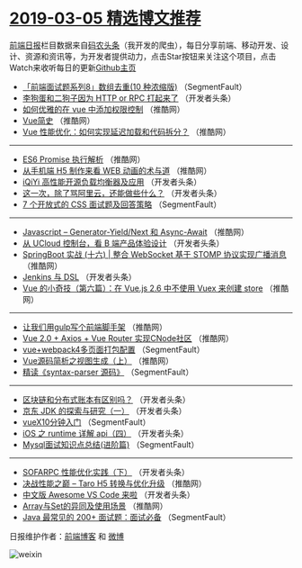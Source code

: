 # [2019-03-05 精选博文推荐](https://toutiao.qdkfweb.cn/date/2019/03/05)

[前端日报](https://qdkfweb.cn/c/news)栏目数据来自[码农头条](https://toutiao.qdkfweb.cn/)（我开发的爬虫），每日分享前端、移动开发、设计、资源和资讯等，为开发者提供动力，点击Star按钮来关注这个项目，点击Watch来收听每日的更新[Github主页](https://github.com/kujian/frontendDaily)
* [「前端面试题系列8」数组去重(10 种浓缩版)](https://toutiao.qdkfweb.cn/102595.html) （SegmentFault）
* [李狗蛋和二狗子因为 HTTP or RPC 打起来了](https://toutiao.qdkfweb.cn/102612.html) （开发者头条）
* [如何优雅的在 vue 中添加权限控制](https://toutiao.qdkfweb.cn/102673.html) （推酷网）
* [Vue简史](https://toutiao.qdkfweb.cn/102684.html) （推酷网）
* [Vue 性能优化：如何实现延迟加载和代码拆分？](https://toutiao.qdkfweb.cn/102723.html) （推酷网）

***
* [ES6 Promise 执行解析](https://toutiao.qdkfweb.cn/102676.html) （推酷网）
* [从手机端 H5 制作来看 WEB 动画的术与道](https://toutiao.qdkfweb.cn/102719.html) （推酷网）
* [iQiYi 高性能开源负载均衡器及应用](https://toutiao.qdkfweb.cn/102633.html) （开发者头条）
* [这一次，除了骂阿里云，还能做些什么？](https://toutiao.qdkfweb.cn/102606.html) （开发者头条）
* [7 个开放式的 CSS 面试题及回答策略](https://toutiao.qdkfweb.cn/102596.html) （SegmentFault）

***
* [Javascript &#8211; Generator-Yield/Next 和 Async-Await](https://toutiao.qdkfweb.cn/102678.html) （推酷网）
* [从 UCloud 控制台，看 B 端产品体验设计](https://toutiao.qdkfweb.cn/102636.html) （开发者头条）
* [SpringBoot 实战 (十六) | 整合 WebSocket 基于 STOMP 协议实现广播消息](https://toutiao.qdkfweb.cn/102729.html) （推酷网）
* [Jenkins 与 DSL](https://toutiao.qdkfweb.cn/102609.html) （开发者头条）
* [Vue 的小奇技（第六篇）：在 Vue.js 2.6 中不使用 Vuex 来创建 store](https://toutiao.qdkfweb.cn/102668.html) （推酷网）

***
* [让我们用gulp写个前端脚手架](https://toutiao.qdkfweb.cn/102716.html) （推酷网）
* [Vue 2.0 + Axios + Vue Router 实现CNode社区](https://toutiao.qdkfweb.cn/102670.html) （推酷网）
* [vue+webpack4多页面打包配置](https://toutiao.qdkfweb.cn/102600.html) （SegmentFault）
* [Vue源码简析之视图生成（上）](https://toutiao.qdkfweb.cn/102671.html) （推酷网）
* [精读《syntax-parser 源码》](https://toutiao.qdkfweb.cn/102602.html) （SegmentFault）

***
* [区块链和分布式账本有区别吗？](https://toutiao.qdkfweb.cn/102643.html) （开发者头条）
* [京东 JDK 的探索与研究（一）](https://toutiao.qdkfweb.cn/102614.html) （开发者头条）
* [vueX10分钟入门](https://toutiao.qdkfweb.cn/102592.html) （SegmentFault）
* [iOS 之 runtime 详解 api（四）](https://toutiao.qdkfweb.cn/102630.html) （开发者头条）
* [Mysql面试知识点总结(进阶篇)](https://toutiao.qdkfweb.cn/102603.html) （SegmentFault）

***
* [SOFARPC 性能优化实践（下）](https://toutiao.qdkfweb.cn/102646.html) （开发者头条）
* [决战性能之巅 &#8211; Taro H5 转换与优化升级](https://toutiao.qdkfweb.cn/102720.html) （推酷网）
* [中文版 Awesome VS Code 来啦](https://toutiao.qdkfweb.cn/102616.html) （开发者头条）
* [Array与Set的异同及使用场景](https://toutiao.qdkfweb.cn/102674.html) （推酷网）
* [Java 最常见的 200+ 面试题：面试必备](https://toutiao.qdkfweb.cn/102593.html) （SegmentFault）

日报维护作者：[前端博客](https://qdkfweb.cn/) 和 [微博](https://qdkfweb.cn/go/weibo)

![weixin](https://user-images.githubusercontent.com/3055447/38468989-651132ac-3b80-11e8-8e6b-15122322a9d7.png)